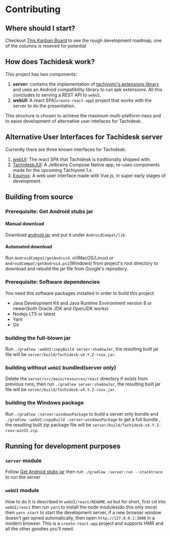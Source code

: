 # Contributing
## Where should I start?
Checkout [This Kanban Board](https://github.com/Suwayomi/Tachidesk/projects/1) to see the rough development roadmap, one of the columns is reseved for potential

## How does Tachidesk work?
This project has two components: 
1. **server:** contains the implementation of [tachiyomi's extensions library](https://github.com/tachiyomiorg/extensions-lib) and uses an Android compatibility library to run apk extensions. All this concludes to serving a REST API to `webUI`.
2. **webUI:** A react SPA(`create-react-app`) project that works with the server to do the presentation.

This structure is chosen to achieve the maximum multi-platform-ness and to eaise development of alternative user intefaces for Tachidesk.

## Alternative User Interfaces for Tachidesk server
Currently there are three known interfaces for Tachidesk:
1. [webUI](https://github.com/Suwayomi/Tachidesk/tree/master/webUI/react): The react SPA that Tachidesk is traditionally shipped with.
2. [TachideskJUI](https://github.com/Suwayomi/TachideskJUI): A Jetbrains Compose Native app, re-uses components made for the upcoming Tachiyomi 1.x
3. [Equinox](https://github.com/Suwayomi/Equinox): A web user interface made with Vue.js, in super early stages of development.


## Building from source
### Prerequisite: Get Android stubs jar
#### Manual download
Download [android.jar](https://raw.githubusercontent.com/Suwayomi/Tachidesk/android-jar/android.jar) and put it under `AndroidCompat/lib`.
#### Automated download
Run `AndroidCompat/getAndroid.sh`(MacOS/Linux) or `AndroidCompat/getAndroid.ps1`(Windows) from project's root directory to download and rebuild the jar file from Google's repository.
### Prerequisite: Software dependencies
You need this software packages installed in order to build this project:
- Java Development Kit and Java Runtime Environment version 8 or newer(both Oracle JDK and OpenJDK works)
- Nodejs LTS or latest
- Yarn
- Git
### building the full-blown jar
Run `./gradlew :webUI:copyBuild server:shadowJar`, the resulting built jar file will be `server/build/Tachidesk-vX.Y.Z-rxxx.jar`.
### building without `webUI` bundled(server only)
Delete the `server/src/main/resources/react` directory if exists from previous runs, then run `./gradlew server:shadowJar`, the resulting built jar file will be `server/build/Tachidesk-vX.Y.Z-rxxx.jar`.
### building the Windows package
Run `./gradlew :server:windowsPackage` to build a server only bundle and `./gradlew :webUI:copyBuild :server:windowsPackage` to get a full bundle , the resulting built zip package file will be `server/build/Tachidesk-vX.Y.Z-rxxx-win32.zip`.
## Running for development purposes
### `server` module
Follow [Get Android stubs jar](#prerequisite-get-android-stubs-jar) then run `./gradlew :server:run --stacktrace` to run the server
### `webUI` module
How to do it is described in `webUI/react/README.md` but for short,
 first cd into `webUI/react` then run `yarn` to install the node modules(do this only once)
 then `yarn start` to start the development server, if a new browser window doesn't get opned automatically,
 then open `http://127.0.0.1:3000` in a modern browser. This is a `create-react-app` project
 and supports HMR and all the other goodies you'll need.

